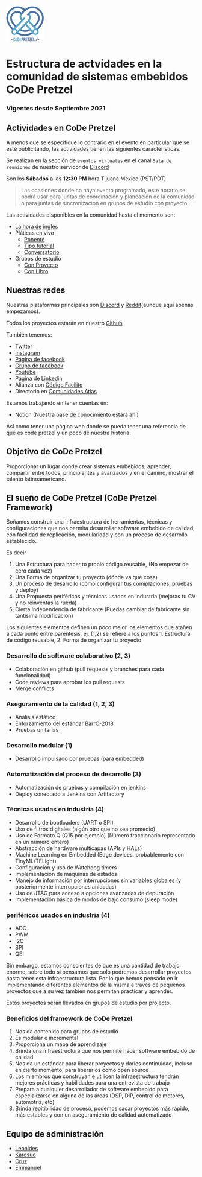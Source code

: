 ![CoDe Pretzel Logo](/icons/logo_xsm.png)
# Estructura de actvidades en la comunidad de sistemas embebidos CoDe Pretzel
### Vigentes desde Septiembre 2021

## Actividades en CoDe Pretzel
A menos que se especifique lo contrario en el evento en particular que se esté publicitando, las actividades tienen las siguientes características.

Se realizan en la sección de `eventos virtuales` en el canal `Sala de reuniones` de nuestro servidor de [Discord](https://discord.gg/uCZVfvHW5w)

Son los **Sábados** a las **12:30 PM** hora Tijuana México (PST/PDT)

>Las ocasiones donde no haya evento programado, este horario se podrá usar para juntas de coordinación y planeación de la comunidad o para juntas de sincronización en grupos de estudio con proyecto.

Las actividades disponibles en la comunidad hasta el momento son:
* [La hora de inglés](la_hora_de_ing.md)
* Pláticas en vivo
	* [Ponente](platicas_con_ponente.md)
	* [Tipo tutorial](platicas_tipo_tutorial.md)
	* [Conversatorio](platicas_tipo_conversatorio.md)
* Grupos de estudio
	* [Con Proyecto](grupo_estudio_con_proyecto.md)
	* [Con Libro](grupo_estudio_con_libro.md)

## Nuestras redes

Nuestras plataformas principales son [Discord](https://discord.gg/uCZVfvHW5w) y [Reddit](https://www.reddit.com/r/codepretzel/)(aunque aquí apenas empezamos).

Todos los proyectos estarán en nuestro [Github](https://github.com/CoDePretzel)

También tenemos:
* [Twitter](https://twitter.com/PretzelCode)
* [Instagram](https://www.instagram.com/codepretzel/)
* [Página de facebook](https://www.facebook.com/CoDePretzel/)
* [Grupo de facebook](https://www.facebook.com/groups/425161431009869)
* [Youtube](https://www.youtube.com/channel/UC0TMAn1gR83mykrSQmnoAAQ/featured)
* Página de [Linkedin](https://www.linkedin.com/company/CoDePretzel)
* Alianza con [Código Facilito](https://codigofacilito.com/comunidades)
* Directorio en [Comunidades Atlas](https://comunidades.lat/code-pretzel/)

Estamos trabajando en tener cuentas en:
* Notion (Nuestra base de conocimiento estará ahí)

Así como tener una página web donde se pueda tener una referencia de qué es code pretzel y un poco de nuestra historia.

## Objetivo de CoDe Pretzel
Proporcionar un lugar donde crear sistemas embebidos, aprender, compartir entre todos, principiantes y avanzados y en el camino, mostrar el talento latinoamericano.


##  El sueño de CoDe Pretzel (CoDe Pretzel Framework)
Soñamos construir una infraestructura de herramientas, técnicas y configuraciones que nos permita desarrollar software embebido de calidad, con facilidad de replicación, modularidad y con un proceso de desarrollo establecido.

Es decir
1. Una Estructura para hacer to propio código reusable, (No empezar de cero cada vez)
2. Una Forma de organizar tu proyecto (dónde va qué cosa)
3. Un proceso de desarrollo (cómo configurar tus comiplaciones, pruebas y deploy) 
4. Una Propuesta periféricos y técnicas usados en industria (mejoras tu CV y no reinventas la rueda)
5. Cierta Independencia de fabricante (Puedas cambiar de fabricante sin tantísima modificación)

Los siguientes elementos definen un poco mejor los elementos que atañen a cada punto entre paréntesis.
ej. (1,2) se refiere a los puntos 1. Estructura de código reusable, 2. Forma de organizar tu proyecto

### Desarrollo de software colaborativo (2, 3)
- Colaboración en github (pull requests y branches para cada funcionalidad)
- Code reviews para aprobar los pull requests
- Merge conflicts

### Aseguramiento de la calidad (1, 2, 3)
- Análisis estático
- Enforzamiento del estándar BarrC-2018
- Pruebas unitarias

### Desarrollo modular (1)
- Desarrollo impulsado por pruebas (para embedded)

### Automatización del proceso de desarrollo (3)
- Automatización de pruebas y compilación en jenkins
- Deploy conectado a Jenkins con Artifactory

### Técnicas usadas en industria (4)
- Desarrollo de bootloaders (UART o SPI)
- Uso de filtros digitales (algún otro que no sea promedio)
- Uso de Formato Q (Q15 por ejemplo) (Número fraccionario representado en un número entero)
- Abstracción de hardware multicapas (APIs y HALs)
- Machine Learning en Embedded (Edge devices, probablemente con TinyML/TFLight)
- Configuración y uso de Watchdog timers
- Implementación de máquinas de estados
- Manejo de información por interrupciones sin variables globales (y posteriormente interrupciones anidadas)
- Uso de JTAG para acceso a opciones avanzadas de depuración
- Implementación básica de modos de bajo consumo (sleep mode)

### periféricos usados en industria (4)
- ADC
- PWM
- I2C
- SPI
- QEI


Sin embargo, estamos conscientes de que es una cantidad de trabajo enorme, sobre todo si pensamos que solo podremos desarrollar proyectos hasta tener esta infraestructura lista.
Por lo que hemos pensado en ir implementando diferentes elementos de la misma a través de pequeños proyectos que a su vez también nos permitan practicar y aprender.

Estos proyectos serán llevados en grupos de estudio por projecto.

### Beneficios del framework de CoDe Pretzel
1. Nos da contenido para grupos de estudio
2. Es modular e incremental
3. Proporciona un mapa de aprendizaje
4. Brinda una infraestructura que nos permite hacer software embebido de calidad
5. Nos da un estándar para liberar proyectos y darles continuidad, incluso en cierto momento, para liberarlos como open source
6. Los miembros que construyan e utilicen la infraestructura tendrán mejores prácticas y habilidades para una entrevista de trabajo
7. Prepara a cualquier desarrollador de software embebido para especializarse en alguna de las áreas (DSP, DIP, control de motores, automotriz, etc)
8. Brinda repitibilidad de proceso, podemos sacar proyectos más rápido, más estables y con un aseguramiento de calidad automatizado

## Equipo de administración

* [Leonides](https://www.linkedin.com/in/hermann-leonides-zu%C3%B1iga-cruz-83a4801a1/)
* [Karosuo](https://www.linkedin.com/in/rafaelkarosuo/)
* [Cruz](https://www.linkedin.com/in/claudio-guadalupe-cruz-mendoza-35717a211/)
* [Emmanuel](https://www.linkedin.com/in/emmnee/)
